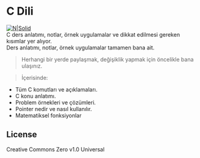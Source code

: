 <h1 class="code-line" data-line-start=0 data-line-end=1 ><a id="C_Dili_0"></a>C Dili</h1>
<p class="has-line-data" data-line-start="2" data-line-end="5"><a href="http://www.artistscompany.tech"><img src="https://raw.githubusercontent.com/creosB/presentation/main/background.png" alt="N|Solid"></a><br>
C ders anlatımı, notlar, örnek uygulamalar ve dikkat edilmesi gereken kısımlar yer alıyor.<br>
Ders anlatımı, notlar, örnek uygulamalar tamamen bana ait.</p>
<blockquote>
<p class="has-line-data" data-line-start="5" data-line-end="6">Herhangi bir yerde paylaşmak, değişiklik yapmak için öncelikle bana ulaşınız.</p>
</blockquote>
<blockquote>
<p class="has-line-data" data-line-start="7" data-line-end="8">İçerisinde:</p>
</blockquote>
<ul>
<li class="has-line-data" data-line-start="8" data-line-end="9">Tüm C  komutları ve açıklamaları.</li>
<li class="has-line-data" data-line-start="9" data-line-end="10">C konu anlatımı.</li>
<li class="has-line-data" data-line-start="10" data-line-end="11">Problem örnekleri ve çözümleri.</li>
<li class="has-line-data" data-line-start="11" data-line-end="12">Pointer nedir ve nasıl kullanılır.</li>
<li class="has-line-data" data-line-start="12" data-line-end="13">Matematiksel fonksiyonlar</li>
</ul>
<h2 class="code-line" data-line-start=18 data-line-end=20 ><a id="License_18"></a>License</h2>
<p class="has-line-data" data-line-start="21" data-line-end="22">Creative Commons Zero v1.0 Universal</p>
